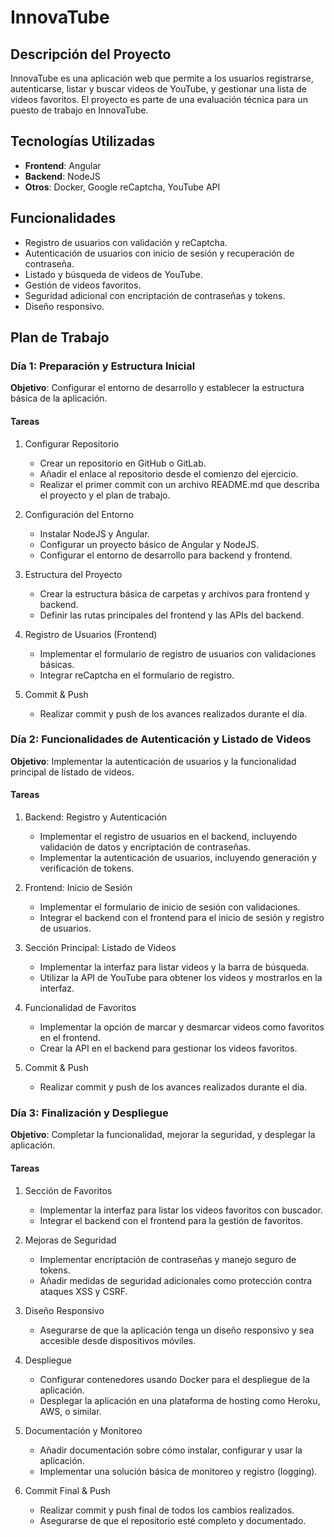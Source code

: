 # InnovaTube

## Descripción del Proyecto

InnovaTube es una aplicación web que permite a los usuarios registrarse, autenticarse, listar y buscar videos de YouTube, y gestionar una lista de videos favoritos. El proyecto es parte de una evaluación técnica para un puesto de trabajo en InnovaTube.

## Tecnologías Utilizadas

- **Frontend**: Angular
- **Backend**: NodeJS
- **Otros**: Docker, Google reCaptcha, YouTube API

## Funcionalidades

- Registro de usuarios con validación y reCaptcha.
- Autenticación de usuarios con inicio de sesión y recuperación de contraseña.
- Listado y búsqueda de videos de YouTube.
- Gestión de videos favoritos.
- Seguridad adicional con encriptación de contraseñas y tokens.
- Diseño responsivo.

## Plan de Trabajo

### Día 1: Preparación y Estructura Inicial
**Objetivo**: Configurar el entorno de desarrollo y establecer la estructura básica de la aplicación.

#### Tareas
1. Configurar Repositorio
   - Crear un repositorio en GitHub o GitLab.
   - Añadir el enlace al repositorio desde el comienzo del ejercicio.
   - Realizar el primer commit con un archivo README.md que describa el proyecto y el plan de trabajo.

2. Configuración del Entorno
   - Instalar NodeJS y Angular.
   - Configurar un proyecto básico de Angular y NodeJS.
   - Configurar el entorno de desarrollo para backend y frontend.

3. Estructura del Proyecto
   - Crear la estructura básica de carpetas y archivos para frontend y backend.
   - Definir las rutas principales del frontend y las APIs del backend.

4. Registro de Usuarios (Frontend)
   - Implementar el formulario de registro de usuarios con validaciones básicas.
   - Integrar reCaptcha en el formulario de registro.

5. Commit & Push
   - Realizar commit y push de los avances realizados durante el día.

### Día 2: Funcionalidades de Autenticación y Listado de Videos
**Objetivo**: Implementar la autenticación de usuarios y la funcionalidad principal de listado de videos.

#### Tareas
1. Backend: Registro y Autenticación
   - Implementar el registro de usuarios en el backend, incluyendo validación de datos y encriptación de contraseñas.
   - Implementar la autenticación de usuarios, incluyendo generación y verificación de tokens.

2. Frontend: Inicio de Sesión
   - Implementar el formulario de inicio de sesión con validaciones.
   - Integrar el backend con el frontend para el inicio de sesión y registro de usuarios.

3. Sección Principal: Listado de Videos
   - Implementar la interfaz para listar videos y la barra de búsqueda.
   - Utilizar la API de YouTube para obtener los videos y mostrarlos en la interfaz.

4. Funcionalidad de Favoritos
   - Implementar la opción de marcar y desmarcar videos como favoritos en el frontend.
   - Crear la API en el backend para gestionar los videos favoritos.

5. Commit & Push
   - Realizar commit y push de los avances realizados durante el día.

### Día 3: Finalización y Despliegue
**Objetivo**: Completar la funcionalidad, mejorar la seguridad, y desplegar la aplicación.

#### Tareas
1. Sección de Favoritos
   - Implementar la interfaz para listar los videos favoritos con buscador.
   - Integrar el backend con el frontend para la gestión de favoritos.

2. Mejoras de Seguridad
   - Implementar encriptación de contraseñas y manejo seguro de tokens.
   - Añadir medidas de seguridad adicionales como protección contra ataques XSS y CSRF.

3. Diseño Responsivo
   - Asegurarse de que la aplicación tenga un diseño responsivo y sea accesible desde dispositivos móviles.

4. Despliegue
   - Configurar contenedores usando Docker para el despliegue de la aplicación.
   - Desplegar la aplicación en una plataforma de hosting como Heroku, AWS, o similar.

5. Documentación y Monitoreo
   - Añadir documentación sobre cómo instalar, configurar y usar la aplicación.
   - Implementar una solución básica de monitoreo y registro (logging).

6. Commit Final & Push
   - Realizar commit y push final de todos los cambios realizados.
   - Asegurarse de que el repositorio esté completo y documentado.
